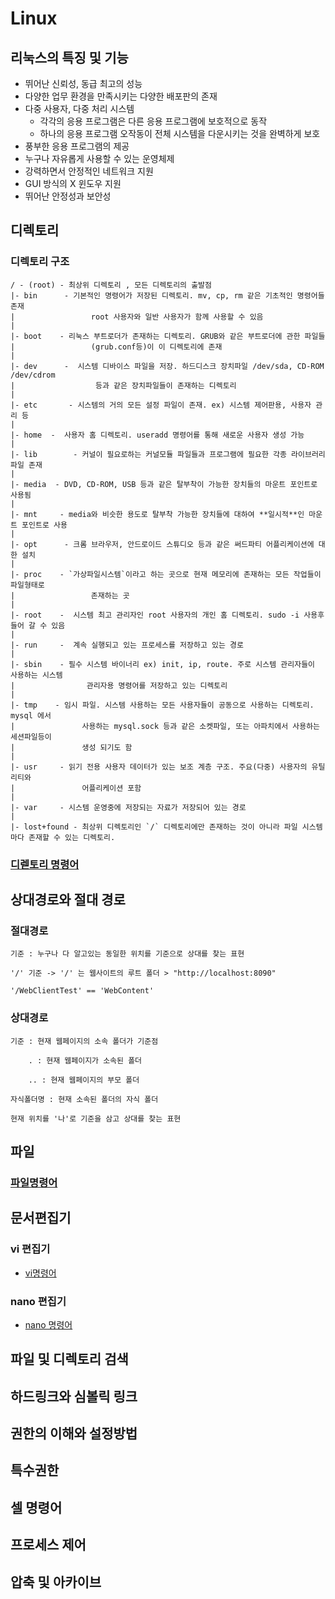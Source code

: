 # Linux

## 리눅스의 특징 및 기능

- 뛰어난 신뢰성, 동급 최고의 성능
- 다양한 업무 환경을 만족시키는 다양한 배포판의 존재
- 다중 사용자, 다중 처리 시스템
    - 각각의 응용 프로그램은 다른 응용 프로그램에 보호적으로 동작
    - 하나의 응용 프로그램 오작동이 전체 시스템을 다운시키는 것을 완벽하게 보호
- 풍부한 응용 프로그램의 제공
- 누구나 자유롭게 사용할 수 있는 운영체제
- 강력하면서 안정적인 네트워크 지원
- GUI 방식의 X 윈도우 지원
- 뛰어난 안정성과 보안성



## 디렉토리 
### 디렉토리 구조

```
/ - (root) - 최상위 디렉토리 , 모든 디렉토리의 출발점
|- bin      - 기본적인 명령어가 저장된 디렉토리. mv, cp, rm 같은 기초적인 명령어들 존재
|                 root 사용자와 일반 사용자가 함께 사용할 수 있음           
|
|- boot    - 리눅스 부트로더가 존재하는 디렉토리. GRUB와 같은 부트로더에 관한 파일들
|                 (grub.conf등)이 이 디렉토리에 존재
|
|- dev      -  시스템 디바이스 파일을 저장. 하드디스크 장치파일 /dev/sda, CD-ROM /dev/cdrom 
|                  등과 같은 장치파일들이 존재하는 디렉토리
|
|- etc       - 시스템의 거의 모든 설정 파일이 존재. ex) 시스템 제어판용, 사용자 관리 등
|
|- home  -  사용자 홈 디렉토리. useradd 명령어를 통해 새로운 사용자 생성 가능
|
|- lib        - 커널이 필요로하는 커널모듈 파일들과 프로그램에 필요한 각종 라이브러리 파일 존재
|
|- media  - DVD, CD-ROM, USB 등과 같은 탈부착이 가능한 장치들의 마운트 포인트로 사용됨
|
|- mnt     - media와 비슷한 용도로 탈부착 가능한 장치들에 대하여 **일시적**인 마운트 포인트로 사용
|
|- opt      - 크롬 브라우저, 안드로이드 스튜디오 등과 같은 써드파티 어플리케이션에 대한 설치 
|
|- proc    - `가상파일시스템`이라고 하는 곳으로 현재 메모리에 존재하는 모든 작업들이 파일형태로 
|                 존재하는 곳
|
|- root    -  시스템 최고 관리자인 root 사용자의 개인 홈 디렉토리. sudo -i 사용후 들어 갈 수 있음
|
|- run     -  계속 실행되고 있는 프로세스를 저장하고 있는 경로
| 
|- sbin    - 필수 시스템 바이너리 ex) init, ip, route. 주로 시스템 관리자들이 사용하는 시스템 
|                관리자용 명령어를 저장하고 있는 디렉토리
|
|- tmp    - 임시 파일. 시스템 사용하는 모든 사용자들이 공동으로 사용하는 디렉토리. mysql 에서 
|               사용하는 mysql.sock 등과 같은 소켓파일, 또는 아파치에서 사용하는 세션파일등이 
|               생성 되기도 함
|
|- usr     - 읽기 전용 사용자 데이터가 있는 보조 계층 구조. 주요(다중) 사용자의 유틸리티와 
|               어플리케이션 포함
|
|- var     - 시스템 운영중에 저장되는 자료가 저장되어 있는 경로
|
|- lost+found - 최상위 디렉토리인 `/` 디렉토리에만 존재하는 것이 아니라 파일 시스템마다 존재할 수 있는 디렉토리.
```

### [디렏토리 명령어](https://github.com/SYS-3th/Linux/blob/3f70a02a3cc4a73d92ce5b18f63ef49e8882f567/directory/directorylang.md)

## 상대경로와 절대 경로

### 절대경로
	기준 : 누구나 다 알고있는 동일한 위치를 기준으로 상대를 찾는 표현

	'/' 기준 -> '/' 는 웹사이트의 루트 폴더 > "http://localhost:8090" 

	'/WebClientTest' == 'WebContent'
### 상대경로

	기준 : 현재 웹페이지의 소속 폴더가 기준점

        . : 현재 웹페이지가 소속된 폴더

        .. : 현재 웹페이지의 부모 폴더

	자식폴더명 : 현재 소속된 폴더의 자식 폴더

	현재 위치를 '나'로 기준을 삼고 상대를 찾는 표현


## 파일

### [파일명령어](https://github.com/SYS-3th/Linux/blob/ecf2a0fc8ec26c8b4152081fde3c73e93d3c1676/file/filelang.md)

## 문서편집기 
### vi 편집기
- [vi명령어](https://github.com/SYS-3th/Linux/blob/da89c6ded7b4e913569c9eb40ef9e00273765b60/vilang.md)
### nano 편집기
- [nano 명령어](https://github.com/SYS-3th/Linux/blob/717121d6a4b2e022ddb019db0b7b12081142cef9/nanolang.md)
## 파일 및 디렉토리 검색 


## 하드링크와 심볼릭 링크

## 권한의 이해와 설정방법 

## 특수권한 

## 셀 명령어

## 프로세스 제어

## 압축 및 아카이브

 
